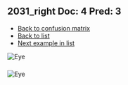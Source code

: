 ## 2031_right Doc: 4 Pred: 3
- [Back to confusion matrix](https://github.com/juliandewit/kaggle_retinopathy/blob/master/matrix.md)
- [Back to list](https://github.com/juliandewit/kaggle_retinopathy/blob/master/lists/43/list.md)
- [Next example in list](https://github.com/juliandewit/kaggle_retinopathy/blob/master/lists/43/20/20432_right.md)

![Eye](https://retinopaty.blob.core.windows.net/size1024/2031_right_4.jpeg)

### 

![Eye]()
